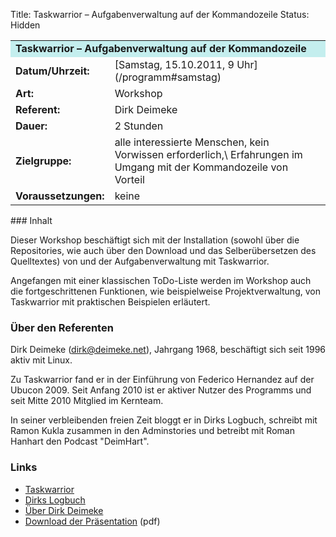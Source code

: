 Title: Taskwarrior – Aufgabenverwaltung auf der Kommandozeile
Status: Hidden

<table border="0" cellpadding="3" cellspacing="0" width="100%">
<tr>
<td colspan="3" style="font-weight: bold; background-color: #c4eeee;">
Taskwarrior – Aufgabenverwaltung auf der Kommandozeile

</td>
</tr>
<tr>
<td style="font-weight: bold;">
Datum/Uhrzeit:

</td>
<td>
[Samstag, 15.10.2011, 9 Uhr](/programm#samstag)

</td>
</tr>
<tr>
<td style="font-weight: bold;">
Art:

</td>
<td>
Workshop

</td>
</tr>
<tr>
<td style="font-weight: bold;">
Referent:

</td>
<td>
Dirk Deimeke

</td>
</tr>
<tr>
<td style="font-weight: bold;">
Dauer:

</td>
<td>
2 Stunden

</td>
</tr>
<tr>
<td style="font-weight: bold;">
Zielgruppe:

</td>
<td>
alle interessierte Menschen, kein Vorwissen erforderlich,\
Erfahrungen im Umgang mit der Kommandozeile von Vorteil

</td>
</tr>
<tr>
<td style="font-weight: bold;">
Voraussetzungen:

</td>
<td>
keine

</td>
</tr>
</table>
### Inhalt

Dieser Workshop beschäftigt sich mit der Installation (sowohl über die
Repositories, wie auch über den Download und das Selberübersetzen des
Quelltextes) von und der Aufgabenverwaltung mit Taskwarrior.

Angefangen mit einer klassischen ToDo-Liste werden im Workshop auch die
fortgeschrittenen Funktionen, wie beispielweise Projektverwaltung, von
Taskwarrior mit praktischen Beispielen erläutert.

### Über den Referenten

Dirk Deimeke (<dirk@deimeke.net>), Jahrgang 1968, beschäftigt sich seit
1996 aktiv mit Linux.

Zu Taskwarrior fand er in der Einführung von Federico Hernandez auf der
Ubucon 2009. Seit Anfang 2010 ist er aktiver Nutzer des Programms und
seit Mitte 2010 Mitglied im Kernteam.

In seiner verbleibenden freien Zeit bloggt er in Dirks Logbuch, schreibt
mit Ramon Kukla zusammen in den Adminstories und betreibt mit Roman
Hanhart den Podcast "DeimHart".

### Links

-   [Taskwarrior](http://taskwarrior.org/)
-   [Dirks Logbuch](http://www.deimeke.net/dirk/blog/)
-   [Über Dirk Deimeke](http://d5e.org/)
-   [Download der
    Präsentation](http://www.taskwarrior.org/download/tw-ubcde11.pdf)
    (pdf)


